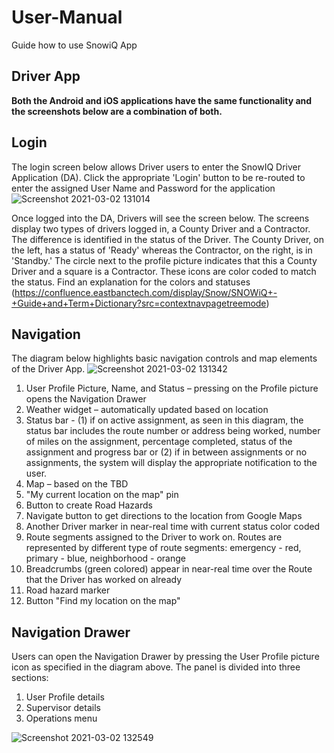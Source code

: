 # User-Manual
Guide how to use SnowiQ App

## Driver App 
**Both the Android and iOS applications have the same functionality and the screenshots below are a combination of both.**

## Login 
The login screen below allows Driver users to enter the SnowIQ Driver Application (DA). Click the appropriate 'Login' button to be re-routed to enter the assigned User Name and Password for the application
![Screenshot 2021-03-02 131014](https://user-images.githubusercontent.com/79857237/109695112-8cd4e380-7b59-11eb-8c83-716743ad6fdf.png)

Once logged into the DA, Drivers will see the screen below. The screens display two types of drivers logged in, a County Driver and a Contractor. The difference is identified in the status of the Driver. The County Driver, on the left, has a status of 'Ready' whereas the Contractor, on the right, is in 'Standby.' The circle next to the profile picture indicates that this a County Driver and a square is a Contractor. These icons are color coded to match the status. Find an explanation for the colors and statuses (https://confluence.eastbanctech.com/display/Snow/SNOWiQ+-+Guide+and+Term+Dictionary?src=contextnavpagetreemode)

## Navigation 
The diagram below highlights basic navigation controls and map elements of the Driver App.
![Screenshot 2021-03-02 131342](https://user-images.githubusercontent.com/79857237/109694808-3667a500-7b59-11eb-8c58-4471ea1129be.png)

1. User Profile Picture, Name, and Status – pressing on the Profile picture opens the Navigation Drawer 
2. Weather widget – automatically updated based on location
3. Status bar -  (1) if on active assignment, as seen in this diagram, the status bar includes the route number or address being worked, number of miles on the assignment, percentage completed, status of the assignment and progress bar or (2) if in between assignments or no assignments, the system will display the appropriate notification to the user. 
4. Map – based on the TBD
5. "My current location on the map" pin
6. Button to create Road Hazards
7. Navigate button to get directions to the location from Google Maps
8. Another Driver marker in near-real time with current status color coded 
9. Route segments assigned to the Driver to work on. Routes are represented by different type of route segments: emergency - red, primary - blue, neighborhood - orange
10. Breadcrumbs (green colored) appear in near-real time over the Route that the Driver has worked on already 
11. Road hazard marker
12. Button "Find my location on the map"

## Navigation Drawer
Users can open the Navigation Drawer by pressing the User Profile picture icon as specified in the diagram above. The panel is divided into three sections:
1. User Profile details 
1. Supervisor details
1. Operations menu

![Screenshot 2021-03-02 132549](https://user-images.githubusercontent.com/79857237/109696248-d671fe00-7b5a-11eb-8e2a-61ad4544589e.png)




